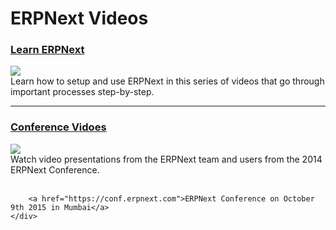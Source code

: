 # ERPNext Videos

<h3>
	<a class="no-decoration" href="{{docs_base_url}}/user/videos/learn">Learn ERPNext</a>
</h3>

<div class="row">
    <div class="col-sm-4">
        <a href="{{docs_base_url}}/user/videos/learn">
            <img src="{{docs_base_url}}/assets/img/videos/learn.jpg" class="img-responsive" style="margin-top: 0px;">
        </a>
    </div>
    <div class="col-sm-8">
        Learn how to setup and use ERPNext in this series of videos that go through important processes step-by-step.
    </div>
</div>

---

<h3>
	<a class="no-decoration" href="https://conf.erpnext.com/2014/videos">Conference Vidoes</a>
</h3>

<div class="row">
    <div class="col-sm-4">
        <a href="https://conf.erpnext.com/2014/videos">
            <img src="{{docs_base_url}}/assets/img/videos/conf-2014.jpg" class="img-responsive" style="margin-top: 0px;">
        </a>
    </div>
    <div class="col-sm-8">
        Watch video presentations from the ERPNext team and users from the 2014 ERPNext Conference.
        <br><br>

		<a href="https://conf.erpnext.com">ERPNext Conference on October 9th 2015 in Mumbai</a>
    </div>
</div>
